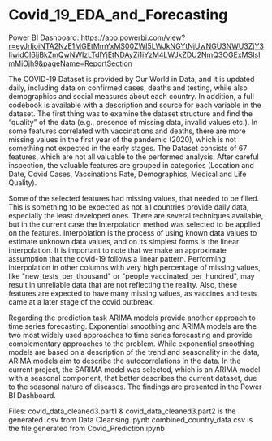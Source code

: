 # Covid_19_EDA_and_Forecasting

Power BI Dashboard: https://app.powerbi.com/view?r=eyJrIjoiNTA2NzE1MGEtMmYxMS00ZWI5LWJkNGYtNjUwNGU3NWU3ZjY3IiwidCI6IjBkZmQwNWIzLTdlYjEtNDAyZi1iYzM4LWJkZDU2NmQ3OGExMSIsImMiOjh9&pageName=ReportSection



The COVID-19 Dataset is provided by Our World in Data, and it is updated daily, including data on confirmed cases, deaths and testing, while also demographics and social measures about each country. In addition, a full codebook is available with a description and source for each variable in the dataset.
The first thing was to examine the dataset structure and find the “quality” of the data (e.g., presence of missing data, invalid values etc.). In some features correlated with vaccinations and deaths, there are more missing values in the first year of the pandemic (2020), which is not something not expected in the early stages. The Dataset consists of 67 features, which are not all valuable to the performed analysis. After careful inspection, the valuable features are grouped in categories (Location and Date, Covid Cases, Vaccinations Rate, Demographics, Medical and Life Quality).

Some of the selected features had missing values, that needed to be filled. This is something to be expected as not all countries provide daily data, especially the least developed ones. There are several techniques available, but in the current case the Interpolation method was selected to be applied on the features. Interpolation is the process of using known data values to estimate unknown data values, and on its simplest forms is the linear interpolation. It is important to note that we make an approximate assumption that the covid-19 follows a linear pattern.
Performing interpolation in other columns with very high percentage of missing values, like "new_tests_per_thousand" or "people_vaccinated_per_hundred", may result in unreliable data that are not reflecting the reality.  Also, these features are expected to have many missing values, as vaccines and tests came at a later stage of the covid outbreak.

Regarding the prediction task
ARIMA models provide another approach to time series forecasting. Exponential smoothing and ARIMA models are the two most widely used approaches to time series forecasting and provide complementary approaches to the problem. While exponential smoothing models are based on a description of the trend and seasonality in the data, ARIMA models aim to describe the autocorrelations in the data. In the current project, the SARIMA model was selected, which is an ARIMA model with a seasonal component, that better describes the current dataset, due to the seasonal nature of diseases. The findings are presented in the Power BI Dashboard.


Files:
    covid_data_cleaned3.part1 & covid_data_cleaned3.part2   is the generated .csv from Data Cleansing.ipynb
    combined_country_data.csv  is the file generated from Covid_Prediction.ipynb

